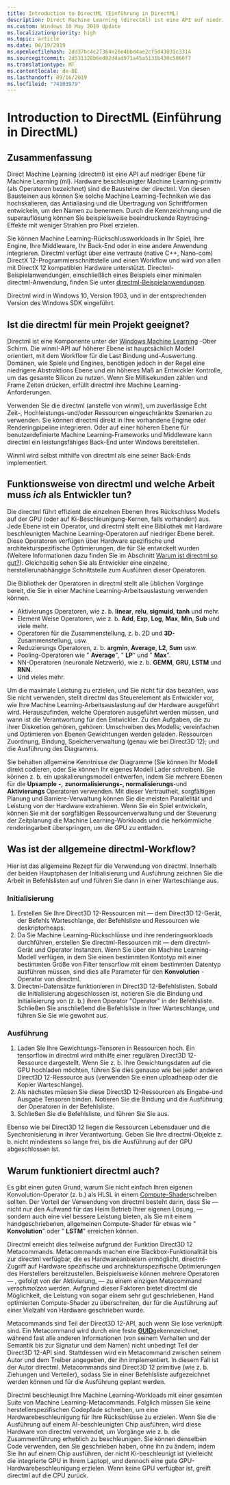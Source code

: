 ```yaml
---
title: Introduction to DirectML (Einführung in DirectML)
description: Direct Machine Learning (directml) ist eine API auf niedriger Ebene für Machine Learning (ml).
ms.custom: Windows 10 May 2019 Update
ms.localizationpriority: high
ms.topic: article
ms.date: 04/19/2019
ms.openlocfilehash: 2dd37bc4c27364e26e4bbd4ae2cf5d43031c3314
ms.sourcegitcommit: 2d531328b6ed82d4ad971a45a5131b430c5866f7
ms.translationtype: MT
ms.contentlocale: de-DE
ms.lasthandoff: 09/16/2019
ms.locfileid: "74103979"
---
```

# <a name="introduction-to-directml"></a>Introduction to DirectML (Einführung in DirectML)

## <a name="summary"></a>Zusammenfassung

Direct Machine Learning (directml) ist eine API auf niedriger Ebene für Machine Learning (ml). Hardware beschleunigter Machine Learning-primitiv (als Operatoren bezeichnet) sind die Bausteine der directml. Von diesen Bausteinen aus können Sie solche Machine Learning-Techniken wie das hochskalieren, das Antialiasing und die Übertragung von Schriftformen entwickeln, um den Namen zu benennen. Durch die Kennzeichnung und die superauflösung können Sie beispielsweise beeindruckende Raytracing-Effekte mit weniger Strahlen pro Pixel erzielen.

Sie können Machine Learning-Rückschlussworkloads in Ihr Spiel, Ihre Engine, Ihre Middleware, Ihr Back-End oder in eine andere Anwendung integrieren. Directml verfügt über eine vertraute (native C++, Nano-com) DirectX 12-Programmierschnittstelle und einen Workflow und wird von allen mit DirectX 12 kompatiblen Hardware unterstützt. Directml-Beispielanwendungen, einschließlich eines Beispiels einer minimalen directml-Anwendung, finden Sie unter [directml-Beispielanwendungen](dml-min-app.md).

Directml wird in Windows 10, Version 1903, und in der entsprechenden Version des Windows SDK eingeführt.

## <a name="is-directml-appropriate-for-my-project"></a>Ist die directml für mein Projekt geeignet?

Directml ist eine Komponente unter der [Windows Machine Learning](/windows/ai) -Ober Schirm. Die winml-API auf höherer Ebene ist hauptsächlich Modell orientiert, mit dem Workflow für die Last Bindung und-Auswertung. Domänen, wie Spiele und Engines, benötigen jedoch in der Regel eine niedrigere Abstraktions Ebene und ein höheres Maß an Entwickler Kontrolle, um das gesamte Silicon zu nutzen. Wenn Sie Millisekunden zählen und Frame Zeiten drücken, erfüllt directml ihre Machine Learning-Anforderungen.

Verwenden Sie die directml (anstelle von winml), um zuverlässige Echt Zeit-, Hochleistungs-und/oder Ressourcen eingeschränkte Szenarien zu verwenden. Sie können directml direkt in Ihre vorhandene Engine oder Renderingpipeline integrieren. Oder auf einer höheren Ebene für benutzerdefinierte Machine Learning-Frameworks und Middleware kann directml ein leistungsfähiges Back-End unter Windows bereitstellen.

Winml wird selbst mithilfe von directml als eine seiner Back-Ends implementiert.

## <a name="what-work-does-directml-do-and-what-work-must-i-do-as-the-developer"></a>Funktionsweise von directml und welche Arbeit muss *ich* als Entwickler tun?

Die directml führt effizient die einzelnen Ebenen Ihres Rückschluss Modells auf der GPU (oder auf Ki-Beschleunigung-Kernen, falls vorhanden) aus. Jede Ebene ist ein Operator, und directml stellt eine Bibliothek mit Hardware beschleunigten Machine Learning-Operatoren auf niedriger Ebene bereit. Diese Operatoren verfügen über Hardware spezifische und architekturspezifische Optimierungen, die für Sie entwickelt wurden (Weitere Informationen dazu finden Sie im Abschnitt [Warum ist directml so gut?](#why-does-directml-perform-so-well)). Gleichzeitig sehen Sie als Entwickler eine einzelne, herstellerunabhängige Schnittstelle zum Ausführen dieser Operatoren.

Die Bibliothek der Operatoren in directml stellt alle üblichen Vorgänge bereit, die Sie in einer Machine Learning-Arbeitsauslastung verwenden können.

- Aktivierungs Operatoren, wie z. b. **linear**, **relu**, **sigmuid**, **tanh** und mehr.
- Element Weise Operatoren, wie z. b. **Add**, **Exp**, **Log**, **Max**, **Min**, **Sub** und viele mehr.
- Operatoren für die Zusammenstellung, z. b. 2D und **3D-** Zusammenstellung, usw.
- Reduzierungs Operatoren, z. b. **argmin**, **Average**, **L2**, **Sum** usw.
- Pooling-Operatoren wie " **Average**", " **LP**" und " **Max**".
- NN-Operatoren (neuronale Netzwerk), wie z. b. **GEMM**, **GRU**, **LSTM** und **RNN**.
- Und vieles mehr.

Um die maximale Leistung zu erzielen, und Sie nicht für das bezahlen, was Sie nicht verwenden, stellt directml das Steuerelement als Entwickler vor, wie Ihre Machine Learning-Arbeitsauslastung auf der Hardware ausgeführt wird. Herauszufinden, welche Operatoren ausgeführt werden müssen, und wann ist die Verantwortung für den Entwickler. Zu den Aufgaben, die zu ihrer Diskretion gehören, gehören: Umschreiben des Modells; vereinfachen und Optimieren von Ebenen Gewichtungen werden geladen. Ressourcen Zuordnung, Bindung, Speicherverwaltung (genau wie bei Direct3D 12); und die Ausführung des Diagramms.

Sie behalten allgemeine Kenntnisse der Diagramme (Sie können Ihr Modell direkt codieren, oder Sie können Ihr eigenes Modell Lader schreiben). Sie können z. b. ein upskalierungsmodell entwerfen, indem Sie mehrere Ebenen für die **Upsample** **-,** **zunormalisierungs-, normalisierungs**-und **Aktivierungs** Operatoren verwenden. Mit dieser Vertrautheit, sorgfältigen Planung und Barriere-Verwaltung können Sie die meisten Parallelität und Leistung von der Hardware extrahieren. Wenn Sie ein Spiel entwickeln, können Sie mit der sorgfältigen Ressourcenverwaltung und der Steuerung der Zeitplanung die Machine Learning-Workloads und die herkömmliche renderingarbeit überspringen, um die GPU zu entladen.

## <a name="whats-the-high-level-directml-workflow"></a>Was ist der allgemeine directml-Workflow?

Hier ist das allgemeine Rezept für die Verwendung von directml. Innerhalb der beiden Hauptphasen der Initialisierung und Ausführung zeichnen Sie die Arbeit in Befehlslisten auf und führen Sie dann in einer Warteschlange aus.

### <a name="initialization"></a>Initialisierung

1. Erstellen Sie Ihre Direct3D 12-Ressourcen mit &mdash; dem Direct3D 12-Gerät, der Befehls Warteschlange, der Befehlsliste und Ressourcen wie deskriptorheaps.
2. Da Sie Machine Learning-Rückschlüsse und ihre renderingworkloads durchführen, erstellen Sie directml-Ressourcen mit &mdash; dem directml-Gerät und Operator Instanzen. Wenn Sie über ein Machine Learning-Modell verfügen, in dem Sie einen bestimmten Kontotyp mit einer bestimmten Größe von Filter tensorflow mit einem bestimmten Datentyp ausführen müssen, sind dies alle Parameter für den **Konvolution** -Operator von directml.
3. Directml-Datensätze funktionieren in Direct3D 12-Befehlslisten. Sobald die Initialisierung abgeschlossen ist, notieren Sie die Bindung und Initialisierung von (z. b.) ihren Operator "Operator" in der Befehlsliste. Schließen Sie anschließend die Befehlsliste in Ihrer Warteschlange, und führen Sie Sie wie gewohnt aus.

### <a name="execution"></a>Ausführung

1. Laden Sie Ihre Gewichtungs-Tensoren in Ressourcen hoch. Ein tensorflow in directml wird mithilfe einer regulären Direct3D 12-Ressource dargestellt. Wenn Sie z. b. Ihre Gewichtungsdaten auf die GPU hochladen möchten, führen Sie dies genauso wie bei jeder anderen Direct3D 12-Ressource aus (verwenden Sie einen uploadheap oder die Kopier Warteschlange).
2. Als nächstes müssen Sie diese Direct3D 12-Ressourcen als Eingabe-und Ausgabe Tensoren binden. Notieren Sie die Bindung und die Ausführung der Operatoren in der Befehlsliste.
3. Schließen Sie die Befehlsliste, und führen Sie Sie aus.

Ebenso wie bei Direct3D 12 liegen die Ressourcen Lebensdauer und die Synchronisierung in ihrer Verantwortung. Geben Sie Ihre directml-Objekte z. b. nicht mindestens so lange frei, bis die Ausführung auf der GPU abgeschlossen ist.

## <a name="why-does-directml-perform-so-well"></a>Warum funktioniert directml auch?

Es gibt einen guten Grund, warum Sie nicht einfach Ihren eigenen Konvolution-Operator (z. b.) als HLSL in einem [Compute-Shader](/windows/desktop/direct3d12/pipelines-and-shaders-with-directx-12#direct3d-12-compute-pipeline)schreiben sollten. Der Vorteil der Verwendung von directml besteht darin, dass Sie &mdash; nicht nur den Aufwand für das Heim Betrieb Ihrer eigenen Lösung, &mdash; sondern auch eine viel bessere Leistung bieten, als Sie mit einem handgeschriebenen, allgemeinen Compute-Shader für etwas wie " **Konvolution**" oder " **LSTM**" erreichen können.

Directml erreicht dies teilweise aufgrund der Funktion Direct3D 12 Metacommands. Metacommands machen eine Blackbox-Funktionalität bis zur directml verfügbar, die es Hardwareanbietern ermöglicht, directml-Zugriff auf Hardware spezifische und architekturspezifische Optimierungen des Herstellers bereitzustellen. Beispielsweise können mehrere Operatoren &mdash; , gefolgt von der Aktivierung, &mdash; zu einem einzigen Metacommand *verschmolzen* werden. Aufgrund dieser Faktoren bietet directml die Möglichkeit, die Leistung von sogar einem sehr gut geschriebenen, Hand optimierten Compute-Shader zu überschreiten, der für die Ausführung auf einer Vielzahl von Hardware geschrieben wurde.

Metacommands sind Teil der Direct3D 12-API, auch wenn Sie lose verknüpft sind. Ein Metacommand wird durch eine feste [**GUID**](/windows/win32/api/guiddef/ns-guiddef-guid)gekennzeichnet, während fast alle anderen Informationen (von seinem Verhalten und der Semantik bis zur Signatur und dem Namen) nicht unbedingt Teil der Direct3D 12-API sind. Stattdessen wird ein Metacommand zwischen seinem Autor und dem Treiber angegeben, der ihn implementiert. In diesem Fall ist der Autor directml. Metacommands sind Direct3D 12 primitive (wie z. b. Ziehungen und Verteiler), sodass Sie in einer Befehlsliste aufgezeichnet werden können und für die Ausführung geplant werden.

Directml beschleunigt Ihre Machine Learning-Workloads mit einer gesamten Suite von Machine Learning-Metacommands. Folglich müssen Sie keine herstellerspezifischen Codepfade schreiben, um eine Hardwarebeschleunigung für Ihre Rückschlüsse zu erzielen. Wenn Sie die Ausführung auf einem AI-beschleunigten Chip ausführen, wird diese Hardware von directml verwendet, um Vorgänge wie z. b. die Zusammenführung erheblich zu beschleunigen. Sie können denselben Code verwenden, den Sie geschrieben haben, ohne ihn zu ändern, indem Sie ihn auf einem Chip ausführen, der nicht Ki-beschleunigt ist (vielleicht die integrierte GPU in Ihrem Laptop), und dennoch eine gute GPU-Hardwarebeschleunigung erzielen. Wenn keine GPU verfügbar ist, greift directml auf die CPU zurück.
